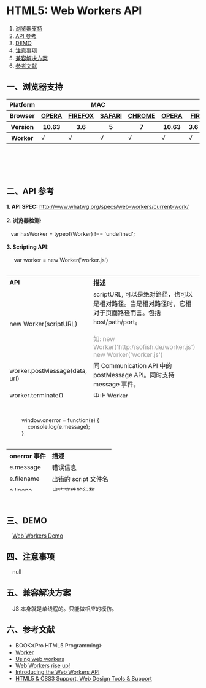 <h1>HTML5: Web Workers API</h1>
<ol><li><a href="#spec-browser" target="_self">浏览器支持</a></li>
<li><a href="#spec-api" target="_self">API 参考</a></li>
<li><a href="#spec-demo" target="_self">DEMO</a></li>
<li><a href="#spec-caution" target="_self">注意事项</a></li>
<li><a href="#spec-solution" target="_self">兼容解决方案</a></li>
<li><a href="#spec-ref" target="_self">参考文献</a></li>
</ol>
<h2 id="spec-browser">一、浏览器支持</h2>
<table class="litmus-browser-support-results zeroBorder" summary="Browser support for HTML5 Forms Inputs" height="162" width="920">
<tbody>
<tr>
<th class="primary-heading" scope="row"><span class="offScreen">Platform</span></th>
<th class="primary-heading" colspan="4" scope="colgroup">MAC</th>
<th class="primary-heading" colspan="8" scope="colgroup">WIN</th>
<th class="offScreen">%</th>
</tr>
<tr>
<th class="row-heading secondary-heading" scope="row"><span class="offScreen">Browser</span></th>
<th class="browser-id browser-opera secondary-heading" colspan="1" scope="col"><a href="http://www.opera.com/browser/" target="_blank" title="Download the Opera web browser">OPERA</a></th>
<th class="browser-firefox browser-id secondary-heading" colspan="1" scope="col"><a href="http://www.mozilla-europe.org/en/firefox/" target="_blank" title="Download the Firefox web browser">FIREFOX</a></th>
<th class="browser-id browser-safari secondary-heading" colspan="1" scope="col"><a href="http://www.apple.com/safari/download/" target="_blank" title="Download the Safari web browser">SAFARI</a></th>
<th class="browser-chrome browser-id secondary-heading" colspan="1" scope="col"><a href="http://www.google.com/chrome/" target="_blank" title="Download the Chrome web browser">CHROME</a></th>
<th class="browser-id browser-opera secondary-heading" colspan="1" scope="col"><a href="http://www.opera.com/browser/" target="_blank" title="Download the Opera web browser">OPERA</a></th>
<th class="browser-firefox browser-id secondary-heading" colspan="2" scope="colgroup"><a href="http://www.mozilla-europe.org/en/firefox/" target="_blank" title="Download the Firefox web browser">FIREFOX</a></th>
<th class="browser-id browser-safari secondary-heading" colspan="1" scope="col"><a href="http://www.apple.com/safari/download/" target="_blank" title="Download the Safari web browser">SAFARI</a></th>
<th class="browser-id browser-ie secondary-heading" colspan="2" scope="colgroup"><a href="http://www.microsoft.com/ie/" target="_blank" title="Download the Ie web browser">IE</a></th>
<th class="browser-chrome browser-id secondary-heading" colspan="2" scope="colgroup"><a href="http://www.google.com/chrome/" target="_blank" title="Download the Chrome web browser">CHROME</a></th>
<th class="offScreen">&nbsp;</th>
</tr>
<tr>
<th class="row-heading tertiary-heading" scope="row"><span class="offScreen">Version</span></th>
<th class="tertiary-heading" scope="col"> 10.63 </th>
<th class="tertiary-heading" scope="col"> 3.6 </th>
<th class="tertiary-heading" scope="col"> 5 </th>
<th class="tertiary-heading" scope="col"> 7 </th>
<th class="tertiary-heading" scope="col"> 10.63 </th>
<th class="tertiary-heading" scope="col"> 3.6 </th>
<th class="tertiary-heading" scope="col"> 4.03 </th>
<th class="tertiary-heading" scope="col"> 5 </th>
<th class="tertiary-heading" scope="col"> 8 </th>
<th class="tertiary-heading" scope="col"> 9 </th>
<th class="tertiary-heading" scope="col"> 7 </th>
<th class="tertiary-heading" scope="col"> 8 </th>
<th class="offScreen">&nbsp;</th>
</tr>
</tbody>
<tbody>
<tr>
<th class="row-heading" scope="row">Worker</th>
<td>√<br>
</td>
<td>√<br>
</td>
<td class="supported">√</td>
<td class="supported">√</td>
<td>√</td>
<td>√</td>
<td class="supported">√</td>
<td class="supported">√</td>
<td>-</td>
<td>-</td>
<td class="supported">√</td>
<td class="supported">√</td>
<td class="grade-limited support-grade"> 78%</td>
</tr>
</tbody>
</table>
<br>
<h2 id="spec-api">二、API 参考</h2>
<div><b>1. API SPEC:</b> <a href="http://www.whatwg.org/specs/web-workers/current-work/" id="q622" title="http://www.whatwg.org/specs/web-workers/current-work/">http://www.whatwg.org/specs/web-workers/current-work/</a><br>
<br>
<b>2. 浏览器检测:</b><br>
<br>
&nbsp;&nbsp; var hasWorker = typeof(Worker) !== 'undefined';<br>
<br>
<b>3. Scripting API:</b><br>
<br>
&nbsp;&nbsp; &nbsp; var worker = new Worker('worker.js')<br>
<br>
</div>
<table class="zeroBorder"  height="317" width="712">
<tbody>
<tr>
<th style="text-align:left">API<br>
</th>
<th style="text-align:left">描述<br>
</th>
</tr>
<tr>
<td style="text-align:left">new Worker(scriptURL)<br>
</td>
<td style="text-align:left">scriptURL, 可以是绝对路径，也可以是相对路径。当是相对路径时，它相对于页面路径而言。包括 host/path/port。<br>
<br>
<font color="#999999">如: new Worker('http://sofish.de/worker.js')</font><br style="color:#999999">
<font color="#999999">new Worker('worker.js')</font><br>
</td>
</tr>
<tr>
<td style="text-align:left">worker.postMessage(data, url)<br>
</td>
<td style="text-align:left">同 Communication API 中的 postMessage API。同时支持 message 事件。<br>
</td>
</tr>
<tr>
<td style="text-align:left">worker.terminate()<br>
</td>
<td style="text-align:left">中止 Worker<br>
</td>
</tr>
<tr>
<td style="text-align:left">importScripts(scriptURL [, scriptURL])<br>
</td>
<td style="text-align:left">导入 scirpt 文件。Web Workers 不能访问文档，HTML5 提供了一个全局的函数来导入 script 文件。多个文件可以使用分号隔开。<br>
<br>
<font color="#999999">注：Script 文件可能按不同的顺序下载。但执行会按照导入的顺序执行。</font><br>
</td>
</tr>
<tr>
<td style="text-align:left">navigator<br>
</td>
<td style="text-align:left">返回 navigator 对象<br>
</td>
</tr>
<tr>
<td style="text-align:left">location<br>
</td>
<td style="text-align:left">返回当前页面的 location 对象<br>
</td>
</tr>
<tr>
<td style="text-align:left">self<br>
</td>
<td style="text-align:left">指向全局 Worker 对象<br>
</td>
</tr>
</tbody>
</table>
<br>
&nbsp;&nbsp;&nbsp; <br>
&nbsp;&nbsp; &nbsp;&nbsp;&nbsp; &nbsp;&nbsp; window.onerror = function(e) {<br>
&nbsp;&nbsp; &nbsp;&nbsp;&nbsp; &nbsp;&nbsp;&nbsp; &nbsp;&nbsp; console.log(e.message);<br>
&nbsp;&nbsp; &nbsp;&nbsp;&nbsp; &nbsp;&nbsp; } &nbsp; &nbsp;&nbsp;&nbsp; &nbsp;&nbsp;&nbsp;&nbsp; <br>
<br>
<table class="zeroBorder"  height="108" width="728">
<tbody>
<tr>
<th style="text-align:left">onerror 事件<br>
</th>
<th style="text-align:left">描述<br>
</th>
</tr>
<tr>
<td style="text-align:left">e.message<br>
</td>
<td style="text-align:left">错误信息<br>
</td>
</tr>
<tr>
<td style="text-align:left">e.filename<br>
</td>
<td style="text-align:left">出错的 script 文件名<br>
</td>
</tr>
<tr>
<td style="text-align:left">e.lineno<br>
</td>
<td style="text-align:left">出错文件的行数<br>
</td>
</tr>
</tbody>
</table>
<div style=""><br>
</div>
<h2 id="spec-demo" >三、DEMO</h2>
&nbsp;&nbsp;&nbsp; <a href="http://sofish.de/file/html5/worker/" id="e8m4" title="Web Workers Demo">Web Workers Demo</a><br>
<h2 id="spec-caution" >四、注意事项</h2>
&nbsp;&nbsp;&nbsp; null<br>
<h2 id="spec-solution" >五、兼容解决方案</h2>
&nbsp;&nbsp;&nbsp; JS 本身就是单线程的。只能做相应的模仿。<br>
<h2 id="spec-ref" >六、参考文献</h2>
<ul><li>BOOK:《Pro HTML5 Programming》</li>
<li><a class="internal" href="https://developer.mozilla.org/En/DOM/Worker" rel="internal">Worker</a><br>
</li>
<li><a href="https://developer.mozilla.org/En/Using_web_workers" id="vaie" title="Using web workers">Using web workers</a></li>
<li><a href="http://dev.opera.com/articles/view/web-workers-rise-up/" id="f4tw" title="Web Workers rise up!">Web Workers rise up!</a></li>
<li><a href="http://answers.oreilly.com/topic/1358-introducing-the-web-workers-api/">Introducing the Web Workers API</a><br>
</li>
<a href="http://dev.opera.com/articles/view/web-workers-rise-up/" id="nncz" title="Web Workers rise up!"></a><li><a href="http://www.findmebyip.com/litmus" title="HTML5 &amp; CSS3 Support, Web Design Tools &amp; Support">HTML5 &amp; CSS3 Support, Web Design Tools &amp; Support</a></li></ul>
